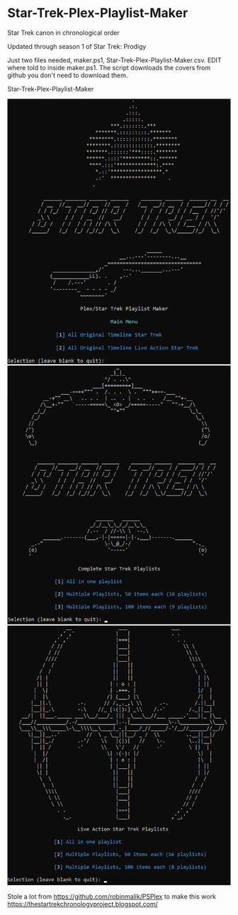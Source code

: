 # Star-Trek-Plex-Playlist-Maker

Star Trek canon in chronological order

Updated through season 1 of Star Trek: Prodigy 

Just two files needed, maker.ps1, Star-Trek-Plex-Playlist-Maker.csv.  EDIT where told to inside maker.ps1.  The script downloads the covers from github you don't need to download them.

Star-Trek-Plex-Playlist-Maker

![](./docs/screenshot01.png)
![](./docs/screenshot02.png)
![](./docs/screenshot03.png)

Stole a lot from https://github.com/robinmalik/PSPlex to make this work
https://thestartrekchronologyproject.blogspot.com/
